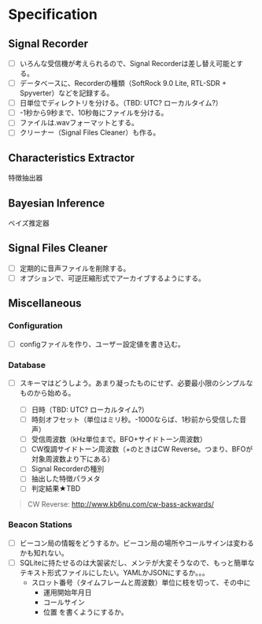 # Specification

## Signal Recorder

- [ ] いろんな受信機が考えられるので、Signal Recorderは差し替え可能とする。
- [ ] データベースに、Recorderの種類（SoftRock 9.0 Lite, RTL-SDR + Spyverter）などを記録する。
- [ ] 日単位でディレクトリを分ける。（TBD: UTC?  ローカルタイム?）
- [ ] -1秒から9秒まで、10秒毎にファイルを分ける。
- [ ] ファイルは.wavフォーマットとする。
- [ ] クリーナー（Signal Files Cleaner）も作る。

## Characteristics Extractor

特徴抽出器

## Bayesian Inference

ベイズ推定器

## Signal Files Cleaner

- [ ] 定期的に音声ファイルを削除する。
- [ ] オプションで、可逆圧縮形式でアーカイブするようにする。

## Miscellaneous

### Configuration

- [ ] configファイルを作り、ユーザー設定値を書き込む。

### Database

- [ ] スキーマはどうしよう。あまり凝ったものにせず、必要最小限のシンプルなものから始める。

   - [ ] 日時（TBD: UTC?  ローカルタイム?）
   - [ ] 時刻オフセット（単位はミリ秒。-1000ならば、1秒前から受信した音声）
   - [ ] 受信周波数（kHz単位まで。BFO+サイドトーン周波数）
   - [ ] CW復調サイドトーン周波数（+のときはCW Reverse。つまり、BFOが対象周波数より下にある）
   - [ ] Signal Recorderの種別
   - [ ] 抽出した特徴パラメタ
   - [ ] 判定結果★TBD

> CW Reverse: http://www.kb6nu.com/cw-bass-ackwards/

### Beacon Stations

- [ ] ビーコン局の情報をどうするか。ビーコン局の場所やコールサインは変わるかも知れない。
- [ ] SQLiteに持たせるのは大袈裟だし、メンテが大変そうなので、もっと簡単なテキスト形式ファイルにしたい。YAMLかJSONにするか。。。
   - スロット番号（タイムフレームと周波数）単位に枝を切って、その中に
      - 運用開始年月日
	  - コールサイン
	  - 位置
     を書くようにするか。
